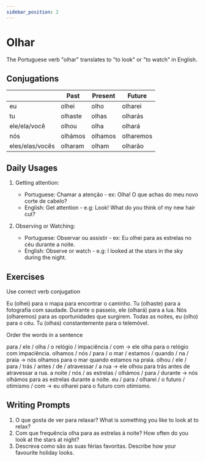 ```yaml
---
sidebar_position: 2
---
```


# Olhar

The Portuguese verb "olhar" translates to "to look" or "to watch" in English.

## Conjugations

|                 | Past    | Present | Future    |
| --------------- | ------- | ------- | --------- |
| eu              | olhei   | olho    | olharei   |
| tu              | olhaste | olhas   | olharás   |
| ele/ela/você    | olhou   | olha    | olhará    |
| nós             | olhámos | olhamos | olharemos |
| eles/elas/vocês | olharam | olham   | olharão   |

## Daily Usages

1. Getting attention:

   - Portuguese: Chamar a atenção - ex: Olha! O que achas do meu novo corte de cabelo?
   - English: Get attention - e.g: Look! What do you think of my new hair cut?

2. Observing or Watching:

   - Portuguese: Observar ou assistir - ex: Eu olhei para as estrelas no céu durante a noite.
   - English: Observe or watch - e.g: I looked at the stars in the sky during the night.

## Exercises

Use correct verb conjugation

Eu (olhei) para o mapa para encontrar o caminho.
Tu (olhaste) para a fotografia com saudade.
Durante o passeio, ele (olhará) para a lua.
Nós (olharemos) para as oportunidades que surgirem.
Todas as noites, eu (olho) para o céu.
Tu (olhas) constantemente para o telemóvel.

Order the words in a sentence

para / ele / olha / o relógio / impaciência / com -> ele olha para o relógio com impaciência.
olhamos / nós / para / o mar / estamos / quando / na / praia -> nós olhamos para o mar quando estamos na praia.
olhou / ele / para / trás / antes / de / atravessar / a rua -> ele olhou para trás antes de atravessar a rua.
a noite / nós / as estrelas / olhámos / para / durante -> nós olhámos para as estrelas durante a noite.
eu / para / olharei / o futuro / otimismo / com -> eu olharei para o futuro com otimismo.

## Writing Prompts

1. O que gosta de ver para relaxar? What is something you like to look at to relax?
2. Com que frequência olha para as estrelas à noite? How often do you look at the stars at night?
3. Descreva como são as suas férias favoritas. Describe how your favourite holiday looks.
